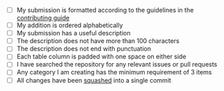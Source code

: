 <!-- Thank you for taking the time to work on a Pull Request for this project! -->
<!-- To ensure your PR is dealt with swiftly please check the following: -->

-   [ ] My submission is formatted according to the guidelines in the [contributing guide](https://github.com/public-apis-dev/public-apis/blob/main/CONTRIBUTING.md)
-   [ ] My addition is ordered alphabetically
-   [ ] My submission has a useful description
-   [ ] The description does not have more than 100 characters
-   [ ] The description does not end with punctuation
-   [ ] Each table column is padded with one space on either side
-   [ ] I have searched the repository for any relevant issues or pull requests
-   [ ] Any category I am creating has the minimum requirement of 3 items
-   [ ] All changes have been [squashed][squash-link] into a single commit

[squash-link]: https://github.com/todotxt/todo.txt-android/wiki/Squash-All-Commits-Related-to-a-Single-Issue-into-a-Single-Commit
